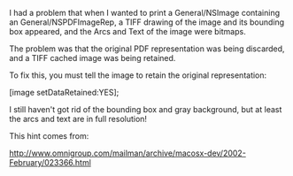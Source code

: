 I had a problem that when I wanted to print a General/NSImage containing an General/NSPDFImageRep, a TIFF drawing of the image and its bounding box appeared, and the Arcs and Text of the image were bitmaps.

The problem was that the original PDF representation was being discarded, and a TIFF cached image was being retained.  

To fix this, you must tell the image to retain the original representation:

[image setDataRetained:YES];

I still haven't got rid of the bounding box and gray background, but at least the arcs and text are in full resolution!

This hint comes from:

http://www.omnigroup.com/mailman/archive/macosx-dev/2002-February/023366.html